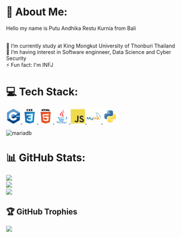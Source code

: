 # 💫 About Me:
Hello my name is Putu Andhika Restu Kurnia from Bali 

<br>🔭 I’m currently study at King Mongkut University of Thonburi Thailand<br>👯 I’m having interest in Software enginneer, Data Science and Cyber Security<br>⚡ Fun fact: I'm INFJ<br> 

# 💻 Tech Stack:
<p align="left"></a> <a href="https://www.w3schools.com/cpp/" target="_blank" rel="noreferrer"> <img src="https://raw.githubusercontent.com/devicons/devicon/master/icons/cplusplus/cplusplus-original.svg" alt="cplusplus" width="40" height="40"/> </a> <a href="https://www.w3schools.com/css/" target="_blank" rel="noreferrer"> <img src="https://raw.githubusercontent.com/devicons/devicon/master/icons/css3/css3-original-wordmark.svg" alt="css3" width="40" height="40"/> </a> <a href="https://www.w3.org/html/" target="_blank" rel="noreferrer"> <img src="https://raw.githubusercontent.com/devicons/devicon/master/icons/html5/html5-original-wordmark.svg" alt="html5" width="40" height="40"/> </a> <a href="https://www.java.com" target="_blank" rel="noreferrer"> <img src="https://raw.githubusercontent.com/devicons/devicon/master/icons/java/java-original.svg" alt="java" width="40" height="40"/> </a> <a href="https://developer.mozilla.org/en-US/docs/Web/JavaScript" target="_blank" rel="noreferrer"> <img src="https://raw.githubusercontent.com/devicons/devicon/master/icons/javascript/javascript-original.svg" alt="javascript" width="40" height="40"/> <a href="https://www.mysql.com/" target="_blank" rel="noreferrer"> <img src="https://raw.githubusercontent.com/devicons/devicon/master/icons/mysql/mysql-original-wordmark.svg" alt="mysql" width="40" height="40"/> </a> <a href="https://www.python.org" target="_blank" rel="noreferrer"> <img src="https://raw.githubusercontent.com/devicons/devicon/master/icons/python/python-original.svg" alt="python" width="40" height="40"/> </a> </p>
<img src="https://www.vectorlogo.zone/logos/mariadb/mariadb-icon.svg" alt="mariadb" width="40" height="40"/> </a>


# 📊 GitHub Stats:
![](https://github-readme-stats.vercel.app/api?username=andhikark&theme=tokyonight&hide_border=false&include_all_commits=true&count_private=false&PAT_1)<br/>
![](https://github-readme-streak-stats.herokuapp.com/?user=andhikark&theme=tokyonight&hide_border=false)<br/>
![](https://github-readme-stats.vercel.app/api/top-langs/?username=andhikark&theme=tokyonight&hide_border=false&include_all_commits=true&count_private=false&layout=compact)

## 🏆 GitHub Trophies
![](https://github-profile-trophy.vercel.app/?username=andhikark&theme=monokai&no-frame=false&no-bg=false&margin-w=4)

<!-- Proudly created with GPRM ( https://gprm.itsvg.in ) -->

